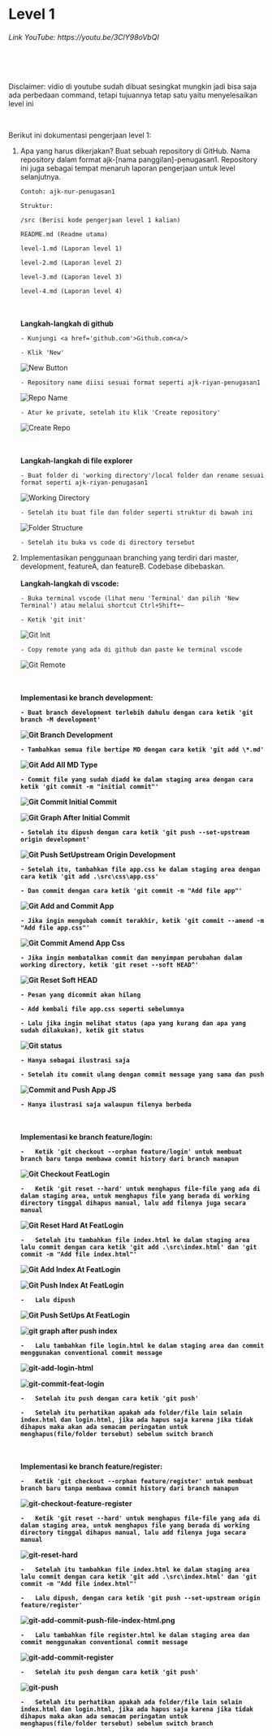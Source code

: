 # Level 1

<h6>Link YouTube: https://youtu.be/3ClY98oVbQI</h6>
<br>
<br>
<p>Disclaimer: vidio di youtube sudah dibuat sesingkat mungkin jadi bisa saja ada perbedaan command, tetapi tujuannya tetap satu yaitu menyelesaikan level ini</p>
<br>
<p>
Berikut ini dokumentasi pengerjaan level 1:

1.  Apa yang harus dikerjakan?
    Buat sebuah repository di GitHub. Nama repository dalam format ajk-[nama panggilan]-penugasan1. Repository ini juga sebagai tempat menaruh laporan pengerjaan untuk level selanjutnya.

        Contoh: ajk-nur-penugasan1

        Struktur:

        /src (Berisi kode pengerjaan level 1 kalian)

        README.md (Readme utama)

        level-1.md (Laporan level 1)

        level-2.md (Laporan level 2)

        level-3.md (Laporan level 3)

        level-4.md (Laporan level 4)

    </p>
    <br>
    <br>
        <b>Langkah-langkah di github</b>

        - Kunjungi <a href='github.com'>Github.com<a/>

        - Klik 'New'

    ![New Button](https://github.com/Rycs123/ajk-riyan-penugasan1/blob/development/src/img/general/new.png)

        - Repository name diisi sesuai format seperti ajk-riyan-penugasan1

    ![Repo Name](https://github.com/Rycs123/ajk-riyan-penugasan1/blob/development/src/img/general/repo-name.png)

        - Atur ke private, setelah itu klik 'Create repository'

    ![Create Repo](https://github.com/Rycs123/ajk-riyan-penugasan1/blob/development/src/img/general/create-repo.png)

    <br>
    <br>
        <b>Langkah-langkah di file explorer</b>

        - Buat folder di 'working directory'/local folder dan rename sesuai format seperti ajk-riyan-penugasan1

    ![Working Directory](https://github.com/Rycs123/ajk-riyan-penugasan1/blob/development/src/img/general/working-dir.png)

        - Setelah itu buat file dan folder seperti struktur di bawah ini

    ![Folder Structure](https://github.com/Rycs123/ajk-riyan-penugasan1/blob/development/src/img/general/folder-structure.png)

        - Setelah itu buka vs code di directory tersebut

2.  Implementasikan penggunaan branching yang terdiri dari master, development, featureA, dan featureB. Codebase dibebaskan.
    <br>
    <br>
    <b>Langkah-langkah di vscode:</b>

        - Buka terminal vscode (lihat menu 'Terminal' dan pilih 'New Terminal') atau melalui shortcut Ctrl+Shift+~

        - Ketik 'git init'

    ![Git Init](https://github.com/Rycs123/ajk-riyan-penugasan1/blob/development/src/img/development/git-init.png)

        - Copy remote yang ada di github dan paste ke terminal vscode

    ![Git Remote](https://github.com/Rycs123/ajk-riyan-penugasan1/blob/development/src/img/development/git-remote-terminal.png)

    <br>
    <br>
        <b>Implementasi ke branch development:<b>

        - Buat branch development terlebih dahulu dengan cara ketik 'git branch -M development'

    ![Git Branch Development](https://github.com/Rycs123/ajk-riyan-penugasan1/blob/development/src/img/development/git-branch-development.png)

        - Tambahkan semua file bertipe MD dengan cara ketik 'git add \*.md'

    ![Git Add All MD Type](https://github.com/Rycs123/ajk-riyan-penugasan1/blob/development/src/img/development/git-add-all-md-ext.png)

        - Commit file yang sudah diadd ke dalam staging area dengan cara ketik 'git commit -m "initial commit"'

    ![Git Commit Initial Commit](https://github.com/Rycs123/ajk-riyan-penugasan1/blob/development/src/img/development/git-commit-inital-commit.png)

    ![Git Graph After Initial Commit](https://github.com/Rycs123/ajk-riyan-penugasan1/blob/development/src/img/development/git-graph-after-initial-commit.png)

        - Setelah itu dipush dengan cara ketik 'git push --set-upstream origin development'

    ![Git Push SetUpstream Origin Development](https://github.com/Rycs123/ajk-riyan-penugasan1/blob/development/src/img/development/git-push--set-upstream-origin-development.png)

        - Setelah itu, tambahkan file app.css ke dalam staging area dengan cara ketik 'git add .\src\css\app.css'

        - Dan commit dengan cara ketik 'git commit -m "Add file app"'

    ![Git Add and Commit App](https://github.com/Rycs123/ajk-riyan-penugasan1/blob/development/src/img/development/git-add-and-commit-app-css.png)

        - Jika ingin mengubah commit terakhir, ketik 'git commit --amend -m "Add file app.css"'

    ![Git Commit Amend App Css](https://github.com/Rycs123/ajk-riyan-penugasan1/blob/development/src/img/development/git-add-and-commit-app-css.png)

        - Jika ingin membatalkan commit dan menyimpan perubahan dalam working directory, ketik 'git reset --soft HEAD^'

    ![Git Reset Soft HEAD](https://github.com/Rycs123/ajk-riyan-penugasan1/blob/development/src/img/development/git-reset-commit-app-css.png)

        - Pesan yang dicommit akan hilang

        - Add kembali file app.css seperti sebelumnya

        - Lalu jika ingin melihat status (apa yang kurang dan apa yang sudah dilakukan), ketik git status

    ![Git status](https://github.com/Rycs123/ajk-riyan-penugasan1/blob/development/src/img/development/git-add-status-app-js.png)

        - Hanya sebagai ilustrasi saja

        - Setelah itu commit ulang dengan commit message yang sama dan push

    ![Commit and Push App JS](https://github.com/Rycs123/ajk-riyan-penugasan1/blob/development/src/img/development/git-commit-push-add-file-app-js.png)

        - Hanya ilustrasi saja walaupun filenya berbeda

    <br>
    <br>
        <b>Implementasi ke branch feature/login:</b>

        -   Ketik 'git checkout --orphan feature/login' untuk membuat branch baru tanpa membawa commit history dari branch manapun

    ![Git Checkout FeatLogin](https://github.com/Rycs123/ajk-riyan-penugasan1/blob/development/src/img/featureLogin/git-checkout--orphan-feature-login.png)

        -   Ketik 'git reset --hard' untuk menghapus file-file yang ada di dalam staging area, untuk menghapus file yang berada di working directory tinggal dihapus manual, lalu add filenya juga secara manual

    ![Git Reset Hard At FeatLogin](https://github.com/Rycs123/ajk-riyan-penugasan1/blob/development/src/img/featureLogin/git-reset--hard.png)

        -   Setelah itu tambahkan file index.html ke dalam staging area lalu commit dengan cara ketik 'git add .\src\index.html' dan 'git commit -m "Add file index.html"'

    ![Git Add Index At FeatLogin](https://github.com/Rycs123/ajk-riyan-penugasan1/blob/development/src/img/featureLogin/git-add-index-html.png)

    ![Git Push Index At FeatLogin](https://github.com/Rycs123/ajk-riyan-penugasan1/blob/development/src/img/featureLogin/git-push-index-html.png)

        -   Lalu dipush

    ![Git Push SetUps At FeatLogin](https://github.com/Rycs123/ajk-riyan-penugasan1/blob/development/src/img/featureLogin/git-push-set-ups-featLogin.png)

    ![git graph after push index](https://github.com/Rycs123/ajk-riyan-penugasan1/blob/development/src/img/featureLogin/git-graph-after-push-index.png)

        -   Lalu tambahkan file login.html ke dalam staging area dan commit menggunakan conventional commit message

    ![git-add-login-html](https://github.com/Rycs123/ajk-riyan-penugasan1/blob/development/src/img/featureLogin/git-add-login-html.png)

    ![git-commit-feat-login](https://github.com/Rycs123/ajk-riyan-penugasan1/blob/development/src/img/featureLogin/git-commit-feat-login.png)

        -   Setelah itu push dengan cara ketik 'git push'

        -   Setelah itu perhatikan apakah ada folder/file lain selain index.html dan login.html, jika ada hapus saja karena jika tidak dihapus maka akan ada semacam peringatan untuk menghapus(file/folder tersebut) sebelum switch branch

    <br>
    <br>
        <b>Implementasi ke branch feature/register:</b>

        -   Ketik 'git checkout --orphan feature/register' untuk membuat branch baru tanpa membawa commit history dari branch manapun

    ![git-checkout-feature-register](https://github.com/Rycs123/ajk-riyan-penugasan1/blob/development/src/img/featureRegister/git-checkout-feature-register.png)

        -   Ketik 'git reset --hard' untuk menghapus file-file yang ada di dalam staging area, untuk menghapus file yang berada di working directory tinggal dihapus manual, lalu add filenya juga secara manual

    ![git-reset-hard](https://github.com/Rycs123/ajk-riyan-penugasan1/blob/development/src/img/featureRegister/git-reset-hard.png)

        -   Setelah itu tambahkan file index.html ke dalam staging area lalu commit dengan cara ketik 'git add .\src\index.html' dan 'git commit -m "Add file index.html"'

        -   Lalu dipush, dengan cara ketik 'git push --set-upstream origin feature/register'

    ![git-add-commit-push-file-index-html.png](src/img/featureRegister/git-add-commit-push-file-index-html.png)

        -   Lalu tambahkan file register.html ke dalam staging area dan commit menggunakan conventional commit message

    ![git-add-commit-register](src/img/featureRegister/git-add-commit-register.png)

        -   Setelah itu push dengan cara ketik 'git push'

    ![git-push](src/img/featureRegister/git-push.png)

        -   Setelah itu perhatikan apakah ada folder/file lain selain index.html dan login.html, jika ada hapus saja karena jika tidak dihapus maka akan ada semacam peringatan untuk menghapus(file/folder tersebut) sebelum switch branch
